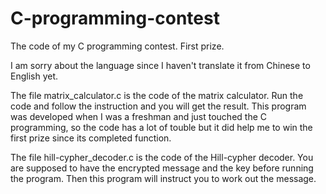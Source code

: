 # C-programming-contest
The code of my C programming contest. First prize.

I am sorry about the language since I haven't translate it from Chinese to English yet.

The file matrix_calculator.c is the code of the matrix calculator. Run the code and follow the instruction and you will get the result. This program was developed when I was a freshman and just touched the C programming, so the code has a lot of touble but it did help me to win the first prize since its completed function.

The file hill-cypher_decoder.c is the code of the Hill-cypher decoder. You are supposed to have the encrypted message and the key before running the program. Then this program will instruct you to work out the message.
